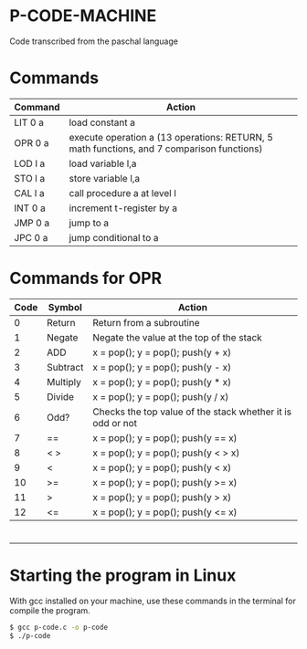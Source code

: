# P-CODE-MACHINE

Code transcribed from the paschal language

# Commands

| Command | Action |
| ------ | ------ |
| LIT 0 a | load constant a |
| OPR 0 a | execute operation a (13 operations: RETURN, 5 math functions, and 7 comparison functions) |
| LOD l a | load variable l,a |
| STO l a | store variable l,a |
| CAL l a | call procedure a at level l |
| INT 0 a | increment t-register by a |
| JMP 0 a | jump to a |
| JPC 0 a | jump conditional to a |

# Commands for OPR

| Code | Symbol | Action |
| ------ | ------ | ------ |
| 0 | Return | Return from a subroutine|
| 1 | Negate | Negate the value at the top of the stack |
| 2 | ADD | x = pop(); y = pop(); push(y + x) |
| 3 | Subtract | x = pop(); y = pop(); push(y - x) |
| 4 | Multiply | x = pop(); y = pop(); push(y * x) |
| 5 | Divide | x = pop(); y = pop(); push(y / x) |
| 6 | Odd? | Checks the top value of the stack whether it is odd or not |
| 7 | == | x = pop(); y = pop(); push(y == x) |
| 8 | < > | x = pop(); y = pop(); push(y < > x) |
| 9 | < | x = pop(); y = pop(); push(y < x) |
| 10 | >= | x = pop(); y = pop(); push(y >= x) |
| 11 | > | x = pop(); y = pop(); push(y > x) |
| 12 | <= | x = pop(); y = pop(); push(y <= x) |

#
---
# Starting the program in Linux

With gcc installed on your machine, use these commands in the terminal for compile the program.

```sh
$ gcc p-code.c -o p-code
$ ./p-code
```
